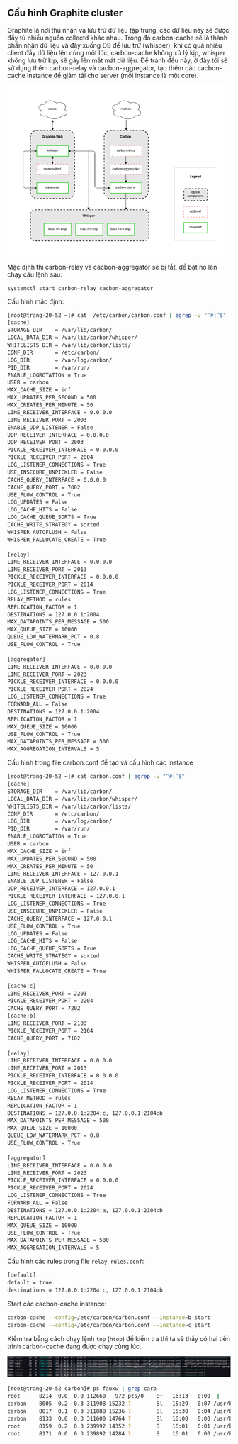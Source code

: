 ## Cấu hình Graphite cluster

Graphite là nơi thu nhận và lưu trữ dữ liệu tập trung, các dữ liệu này sẽ được đẩy từ nhiều nguồn collectd khác nhau. Trong đó carbon-cache sẽ là thành phần nhận dữ liệu và đẩy xuống DB để lưu trữ (whisper), khi có quá nhiều client đẩy dữ liệu lên cùng một lúc, carbon-cache không xử lý kịp, whisper không lưu trữ kịp, sẽ gây lên mất mát dữ liệu. Để tránh đều này, ở đây tôi sẽ sử dụng thêm carbon-relay và cacbon-aggregator, tạo thêm các cacbon-cache instance để giảm tải cho server (mỗi instance là một core).

<img src="../img/4.png">

Mặc định thì carbon-relay và cacbon-aggregator sẽ bị tắt, để bật nó lên chạy câu lệnh sau:

	systemctl start carbon-relay cacbon-aggregator

Cấu hình mặc định:

```sh
[root@trang-20-52 ~]# cat  /etc/carbon/carbon.conf | egrep -v "^#|^$"
[cache]
STORAGE_DIR    = /var/lib/carbon/
LOCAL_DATA_DIR = /var/lib/carbon/whisper/
WHITELISTS_DIR = /var/lib/carbon/lists/
CONF_DIR       = /etc/carbon/
LOG_DIR        = /var/log/carbon/
PID_DIR        = /var/run/
ENABLE_LOGROTATION = True
USER = carbon
MAX_CACHE_SIZE = inf
MAX_UPDATES_PER_SECOND = 500
MAX_CREATES_PER_MINUTE = 50
LINE_RECEIVER_INTERFACE = 0.0.0.0
LINE_RECEIVER_PORT = 2003
ENABLE_UDP_LISTENER = False
UDP_RECEIVER_INTERFACE = 0.0.0.0
UDP_RECEIVER_PORT = 2003
PICKLE_RECEIVER_INTERFACE = 0.0.0.0
PICKLE_RECEIVER_PORT = 2004
LOG_LISTENER_CONNECTIONS = True
USE_INSECURE_UNPICKLER = False
CACHE_QUERY_INTERFACE = 0.0.0.0
CACHE_QUERY_PORT = 7002
USE_FLOW_CONTROL = True
LOG_UPDATES = False
LOG_CACHE_HITS = False
LOG_CACHE_QUEUE_SORTS = True
CACHE_WRITE_STRATEGY = sorted
WHISPER_AUTOFLUSH = False
WHISPER_FALLOCATE_CREATE = True

[relay]
LINE_RECEIVER_INTERFACE = 0.0.0.0
LINE_RECEIVER_PORT = 2013
PICKLE_RECEIVER_INTERFACE = 0.0.0.0
PICKLE_RECEIVER_PORT = 2014
LOG_LISTENER_CONNECTIONS = True
RELAY_METHOD = rules
REPLICATION_FACTOR = 1
DESTINATIONS = 127.0.0.1:2004
MAX_DATAPOINTS_PER_MESSAGE = 500
MAX_QUEUE_SIZE = 10000
QUEUE_LOW_WATERMARK_PCT = 0.8
USE_FLOW_CONTROL = True

[aggregator]
LINE_RECEIVER_INTERFACE = 0.0.0.0
LINE_RECEIVER_PORT = 2023
PICKLE_RECEIVER_INTERFACE = 0.0.0.0
PICKLE_RECEIVER_PORT = 2024
LOG_LISTENER_CONNECTIONS = True
FORWARD_ALL = False
DESTINATIONS = 127.0.0.1:2004
REPLICATION_FACTOR = 1
MAX_QUEUE_SIZE = 10000
USE_FLOW_CONTROL = True
MAX_DATAPOINTS_PER_MESSAGE = 500
MAX_AGGREGATION_INTERVALS = 5
```


Cấu hình trong file carbon.conf để tạo và cấu hình các instance

```sh
[root@trang-20-52 ~]# cat carbon.conf | egrep -v "^#|^$"
[cache]
STORAGE_DIR    = /var/lib/carbon/
LOCAL_DATA_DIR = /var/lib/carbon/whisper/
WHITELISTS_DIR = /var/lib/carbon/lists/
CONF_DIR       = /etc/carbon/
LOG_DIR        = /var/log/carbon/
PID_DIR        = /var/run/
ENABLE_LOGROTATION = True
USER = carbon
MAX_CACHE_SIZE = inf
MAX_UPDATES_PER_SECOND = 500
MAX_CREATES_PER_MINUTE = 50
LINE_RECEIVER_INTERFACE = 127.0.0.1
ENABLE_UDP_LISTENER = False
UDP_RECEIVER_INTERFACE = 127.0.0.1
PICKLE_RECEIVER_INTERFACE = 127.0.0.1
LOG_LISTENER_CONNECTIONS = True
USE_INSECURE_UNPICKLER = False
CACHE_QUERY_INTERFACE = 127.0.0.1
USE_FLOW_CONTROL = True
LOG_UPDATES = False
LOG_CACHE_HITS = False
LOG_CACHE_QUEUE_SORTS = True
CACHE_WRITE_STRATEGY = sorted
WHISPER_AUTOFLUSH = False
WHISPER_FALLOCATE_CREATE = True

[cache:c]
LINE_RECEIVER_PORT = 2203
PICKLE_RECEIVER_PORT = 2204
CACHE_QUERY_PORT = 7202
[cache:b]
LINE_RECEIVER_PORT = 2103
PICKLE_RECEIVER_PORT = 2104
CACHE_QUERY_PORT = 7102

[relay]
LINE_RECEIVER_INTERFACE = 0.0.0.0
LINE_RECEIVER_PORT = 2013
PICKLE_RECEIVER_INTERFACE = 0.0.0.0
PICKLE_RECEIVER_PORT = 2014
LOG_LISTENER_CONNECTIONS = True
RELAY_METHOD = rules
REPLICATION_FACTOR = 1
DESTINATIONS = 127.0.0.1:2204:c, 127.0.0.1:2104:b
MAX_DATAPOINTS_PER_MESSAGE = 500
MAX_QUEUE_SIZE = 10000
QUEUE_LOW_WATERMARK_PCT = 0.8
USE_FLOW_CONTROL = True

[aggregator]
LINE_RECEIVER_INTERFACE = 0.0.0.0
LINE_RECEIVER_PORT = 2023
PICKLE_RECEIVER_INTERFACE = 0.0.0.0
PICKLE_RECEIVER_PORT = 2024
LOG_LISTENER_CONNECTIONS = True
FORWARD_ALL = False
DESTINATIONS = 127.0.0.1:2204:a, 127.0.0.1:2104:b
REPLICATION_FACTOR = 1
MAX_QUEUE_SIZE = 10000
USE_FLOW_CONTROL = True
MAX_DATAPOINTS_PER_MESSAGE = 500
MAX_AGGREGATION_INTERVALS = 5
```

Cấu hình các rules trong file `relay-rules.conf`:

```sh
[default]
default = true
destinations = 127.0.0.1:2204:c, 127.0.0.1:2104:b
```

Start các cacbon-cache instance:

```sh
carbon-cache --config=/etc/carbon/carbon.conf --instance=b start
carbon-cache --config=/etc/carbon/carbon.conf --instance=c start
``` 

Kiểm tra bằng cách chạy lệnh `top` (`htop`) để kiểm tra thì ta sẽ thấy có hai tiến trình carbon-cache đang được chạy cùng lúc.

<img src="../img/2.png">

```sh
[root@trang-20-52 carbon]# ps fauxw | grep carb
root      8214  0.0  0.0 112660   972 pts/0    S+   16:13   0:00  |       \_ grep --color=auto carb
carbon    8005  0.2  0.3 311908 15232 ?        Sl   15:29   0:07 /usr/bin/python2 -s /usr/bin/carbon-cache --config=/etc/carbon/carbon.conf --instance=b start
carbon    8017  0.1  0.3 311888 15236 ?        Sl   15:30   0:04 /usr/bin/python2 -s /usr/bin/carbon-cache --config=/etc/carbon/carbon.conf --instance=c start
carbon    8133  0.0  0.3 311600 14764 ?        Sl   16:00   0:00 /usr/bin/python2 -s /usr/bin/carbon-cache --config=/etc/carbon/carbon.conf --pidfile=/var/run/carbon-cache.pid --logdir=/var/log/carbon/ start
root      8159  0.2  0.3 239992 14352 ?        S    16:01   0:01 /usr/bin/python2 -s /usr/bin/carbon-relay --config=/etc/carbon/carbon.conf --pidfile=/var/run/carbon-relay.pid --logdir=/var/log/carbon/ start
root      8171  0.0  0.3 239892 14284 ?        S    16:01   0:00 /usr/bin/python2 -s /usr/bin/carbon-aggregator --config=/etc/carbon/carbon.conf --pidfile=/var/run/carbon-aggregator.pid --logdir=/var/log/carbon/ start
```